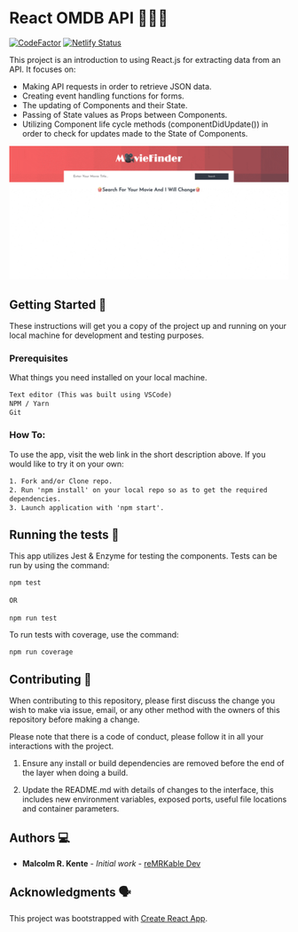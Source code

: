# React OMDB API 🚀🚀🚀

[![CodeFactor](https://www.codefactor.io/repository/github/remrkabledev/react-omdb-api/badge)](https://www.codefactor.io/repository/github/remrkabledev/react-omdb-api) [![Netlify Status](https://api.netlify.com/api/v1/badges/771fb2bb-c56a-4265-9392-c09736273e57/deploy-status)](https://app.netlify.com/sites/remrkable-moviefinder/deploys)

This project is an introduction to using React.js for extracting data from an API. It focuses on:

- Making API requests in order to retrieve JSON data.
- Creating event handling functions for forms.
- The updating of Components and their State.
- Passing of State values as Props between Components.
- Utilizing Component life cycle methods (componentDidUpdate()) in order to check for updates made to the State of Components.

![moviefinder-gif](moviefinder.gif)

## Getting Started 🏁

These instructions will get you a copy of the project up and running on your local machine for development and testing purposes.

### Prerequisites

What things you need installed on your local machine.

```
Text editor (This was built using VSCode)
NPM / Yarn
Git
```

### How To:

To use the app, visit the web link in the short description above. If you would like to try it on your own:

```
1. Fork and/or Clone repo.
2. Run 'npm install' on your local repo so as to get the required dependencies.
3. Launch application with 'npm start'.
```

## Running the tests 🧪

This app utilizes Jest & Enzyme for testing the components. Tests can be run by using the command:

```
npm test

OR

npm run test
```

To run tests with coverage, use the command:

```
npm run coverage
```

## Contributing 👋

When contributing to this repository, please first discuss the change you wish to make via issue, email, or any other method with the owners of this repository before making a change.

Please note that there is a code of conduct, please follow it in all your interactions with the project.

1. Ensure any install or build dependencies are removed before the end of the layer when doing a build.

2. Update the README.md with details of changes to the interface, this includes new environment variables, exposed ports, useful file locations and container parameters.

## Authors 💻

- **Malcolm R. Kente** - _Initial work_ - [reMRKable Dev](https://remrkabledev.com/)

## Acknowledgments 🗣️

This project was bootstrapped with [Create React App](https://github.com/facebook/create-react-app).
